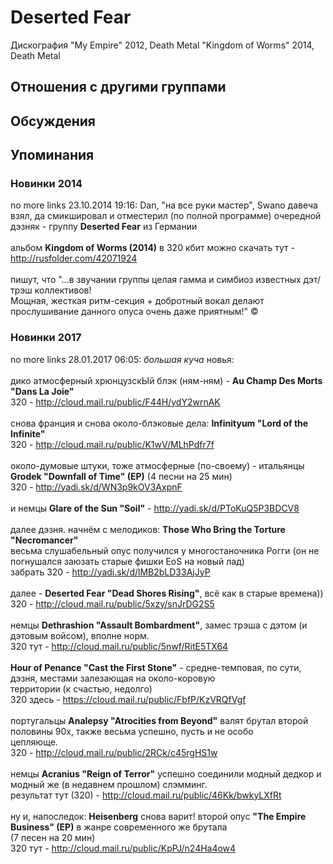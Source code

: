 # Deserted Fear

Дискография
"My Empire" 2012, Death Metal
"Kingdom of Worms" 2014, Death Metal

## Отношения с другими группами


## Обсуждения


## Упоминания

### Новинки 2014

no more links 23.10.2014 19:16:
Dan, "на все руки мастер", Swano давеча взял, да смикшировал и отместерил (по полной программе) очередной дэзняк - группу <B>Deserted Fear</B> из Германии<BR><BR>альбом <B>Kingdom of Worms (2014)</B> в 320 кбит можно скачать тут - <A HREF="http://rusfolder.com/42071924" TARGET="_blank">http://rusfolder.com/42071924</A><BR><BR>пишут, что "...в звучании группы целая гамма и симбиоз известных дэт/трэш коллективов!<BR>Мощная, жесткая ритм-секция + добротный вокал делают прослушивание данного опуса очень даже приятным!" &copy;

### Новинки 2017

no more links 28.01.2017 06:05:
<I>большая куча</I> новья:<BR><BR>дико атмосферный хрюнцузскЫй блэк (ням-ням) - <B>Au Champ Des Morts "Dans La Joie"</B><BR>320 - <A HREF="http://cloud.mail.ru/public/F44H/ydY2wrnAK" TARGET="_blank">http://cloud.mail.ru/public/F44H/ydY2wrnAK</A> <BR><BR>снова франция и снова около-блэковые дела: <B>Infinityum "Lord of the Infinite"</B><BR>320 - <A HREF="http://cloud.mail.ru/public/K1wV/MLhPdfr7f" TARGET="_blank">http://cloud.mail.ru/public/K1wV/MLhPdfr7f</A><BR><BR>около-думовые штуки, тоже атмосферные (по-своему) - итальянцы <B>Grodek "Downfall of Time" (EP)</B> (4 песни на 25 мин)<BR>320 - <A HREF="http://yadi.sk/d/WN3p9kOV3AxpnF" TARGET="_blank">http://yadi.sk/d/WN3p9kOV3AxpnF</A><BR><BR>и немцы <B>Glare of the Sun "Soil"</B> - <A HREF="http://yadi.sk/d/PToKuQ5P3BDCV8" TARGET="_blank">http://yadi.sk/d/PToKuQ5P3BDCV8</A><BR><BR>далее дэзня. начнём с мелодиков: <B>Those Who Bring the Torture "Necromancer"</B><BR>весьма слушабельный опус получился у многостаночника Рогги (он не погнушался заюзать старые фишки EoS на новый лад) <BR>забрать 320 - <A HREF="http://yadi.sk/d/lMB2bLD33AjJyP" TARGET="_blank">http://yadi.sk/d/lMB2bLD33AjJyP</A><BR><BR>далее - <B>Deserted Fear "Dead Shores Rising"</B>, всё как в старые времена))<BR>320 - <A HREF="http://cloud.mail.ru/public/5xzy/snJrDG2S5" TARGET="_blank">http://cloud.mail.ru/public/5xzy/snJrDG2S5</A><BR><BR>немцы <B>Dethrashion "Assault Bombardment"</B>, замес трэша с дэтом (и дэтовым войсом), вполне норм.<BR>320 тут - <A HREF="http://cloud.mail.ru/public/5nwf/RitE5TX64" TARGET="_blank">http://cloud.mail.ru/public/5nwf/RitE5TX64</A><BR><BR><B>Hour of Penance "Cast the First Stone"</B> - средне-темповая, по сути, дэзня, местами залезающая на около-коровую <BR>территории (к счастью, недолго)<BR>320 здесь - https://cloud.mail.ru/public/FbfP/KzVRQfVgf<BR><BR>португальцы <B>Analepsy "Atrocities from Beyond"</B> валят брутал второй половины 90х, также весьма успешно, пусть и не особо<BR>цепляюще. <BR>320 - <A HREF="http://cloud.mail.ru/public/2RCk/c45rgHS1w" TARGET="_blank">http://cloud.mail.ru/public/2RCk/c45rgHS1w</A><BR><BR>немцы <B>Acranius "Reign of Terror"</B> успешно соединили модный дедкор и модный же (в недавнем прошлом) слэмминг. <BR>результат тут (320) - <A HREF="http://cloud.mail.ru/public/46Kk/bwkyLXfRt" TARGET="_blank">http://cloud.mail.ru/public/46Kk/bwkyLXfRt</A><BR><BR>ну и, напоследок: <B>Heisenberg</B> снова варит! второй опус <B>"The Empire Business" (EP)</B> в жанре современного же брутала <BR>(7 песен на 20 мин)<BR>320 тут - <A HREF="http://cloud.mail.ru/public/KpPJ/n24Ha4ow4" TARGET="_blank">http://cloud.mail.ru/public/KpPJ/n24Ha4ow4</A>

